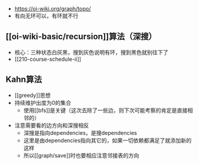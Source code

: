 - https://oi-wiki.org/graph/topo/
- 有向无环可以，有环就不行
## [[oi-wiki-basic/recursion]]算法（深搜）
- 核心：三种状态白灰黑，搜到灰色说明有环，搜到黑色就别往下了
- [[210-course-schedule-ii]]
## Kahn算法
- [[greedy]]思想
- 持续维护出度为0的集合
  - 使用[[bfs]]是关键（这次去除了一些边，则下次可能考察的肯定是直接相邻的）
- 注意需要看的边方向和深搜相反
  - 深搜是指向dependencies，是搜dependencies
  - 这里是由dependencies指向其它的，如果一切依赖都满足了就添加新的这样
  - 所以[[graph/save]]时也要相应注意邻接表的方向